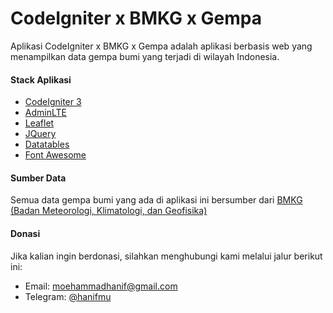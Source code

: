 # CodeIgniter x BMKG x Gempa

Aplikasi CodeIgniter x BMKG x Gempa adalah aplikasi berbasis web yang menampilkan data gempa bumi yang terjadi di wilayah Indonesia.

#### Stack Aplikasi

- [CodeIgniter 3](https://codeigniter.com/)
- [AdminLTE](https://adminlte.io/)
- [Leaflet](https://leafletjs.com/)
- [JQuery](https://jquery.com/)
- [Datatables](https://datatables.net/)
- [Font Awesome](https://fontawesome.com/)

#### Sumber Data

Semua data gempa bumi yang ada di aplikasi ini bersumber dari [BMKG (Badan Meteorologi, Klimatologi, dan Geofisika)](https://data.bmkg.go.id/gempabumi/)

#### Donasi

Jika kalian ingin berdonasi, silahkan menghubungi kami melalui jalur berikut ini:

- Email: moehammadhanif@gmail.com
- Telegram: [@hanifmu](https://t.me/hanifmu)

